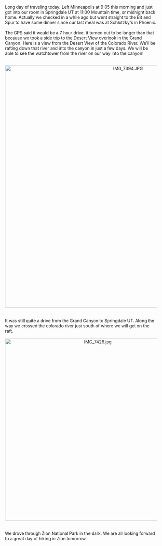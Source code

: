<!--
.. title: Phoenix to Springdale
.. date: 2009/05/26
.. slug: phoenix-to-springdale
.. tags: Travel
.. link: 
.. description: 
-->


Long day of traveling today.  Left Minneapolis at 9:05 this morning and just got into our room in Springdale UT at 11:00 Mountain time, or midnight back home.  Actually we checked in a while ago but went straight to the Bit and Spur to have some dinner since our last meal was at Schlotzky's in Phoenix.<br /><br />The GPS said it would be a 7 hour drive.  it turned out to be longer than that because we took a side trip to the Desert View overlook in the Grand Canyon.  Here is a view from the Desert View of the Colorado River.  We'll be rafting down that river and into the canyon in just a few days.  We will be able to see the watchtower from the river on our way into the canyon!<br /><br /><div style="text-align:center;"><img src="http://lh5.ggpht.com/_wISL1SSAaEA/Sht35AvBjnI/AAAAAAAAADM/5LwsSq8GlS0/IMG_7394.JPG?imgmax=800" alt="IMG_7394.JPG" border="0" width="800"  /></div><br /><br />It was still quite a drive from the Grand Canyon to Springdale UT.  Along the way we crossed the colorado river just south of where we will get on the raft.<br /><br /><div style="text-align:center;"><img src="http://lh4.ggpht.com/_wISL1SSAaEA/Sht5eQVTyRI/AAAAAAAAADQ/ltwH_N4xuKc/IMG_7426.jpg?imgmax=800" alt="IMG_7426.jpg" border="0" height="600" /></div><br /><br />We drove through Zion National Park in the dark.  We are all looking forward to a great day of hiking in Zion tomorrow.<br /><div class="blogger-post-footer"><img width='1' height='1' src='https://blogger.googleusercontent.com/tracker/2759017781463016019-2640837464153234085?l=blog.bonelakesoftware.com' alt='' /></div>
